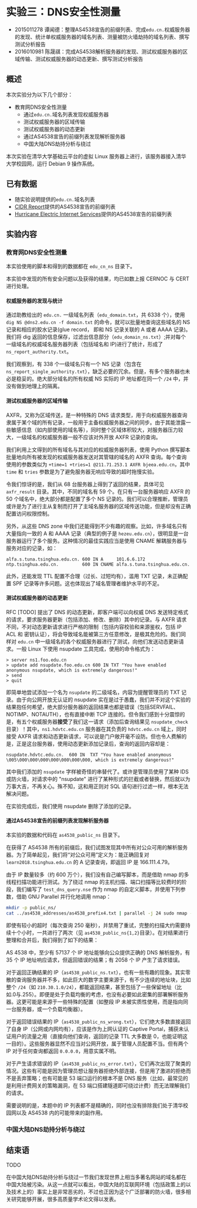# 实验三：DNS安全性测量

- 2015011278 谭闻德：整理AS4538宣告的前缀列表、完成`edu.cn.`权威服务器的发现、统计单权威服务器的域名列表、测量被防火墙劫持的域名列表、撰写测试分析报告
- 2016010981 陈晟祺：完成AS4538解析服务器的发现、测试权威服务器的区域传输、测试权威服务器的动态更新、撰写测试分析报告

## 概述

本次实验分为以下几个部分：

* 教育网DNS安全性测量
  * 通过`edu.cn.`域名列表发现权威服务器
  * 测试权威服务器的区域传输
  * 测试权威服务器的动态更新
  * 通过AS4538宣告的前缀列表发现解析服务器
  * 中国大陆DNS劫持分析与绕过

本次实验在清华大学基础云平台的虚拟 Linux 服务器上进行，该服务器接入清华大学校园网，运行 Debian 9 操作系统。

## 已有数据

* 随实验说明提供的`edu.cn.`域名列表
* [CIDR Report](https://www.cidr-report.org/)提供的AS4538宣告的前缀列表
* [Hurricane Electric Internet Services](https://bgp.he.net/)提供的AS4538宣告的前缀列表

## 实验内容

### 教育网DNS安全性测量

本实验使用的脚本和得到的数据都在 `edu_cn_ns` 目录下。

本实验中发现的所有安全问题以及获得的结果，均已如数上报 CERNOC 与 CERT 进行处理。

#### 权威服务器的发现与统计

通过助教给出的 `edu.cn.` 一级域名列表（`edu_domain.txt`，共 6338 个），使用 `dig NS @dns2.edu.cn -f domain.txt` 的命令，就可以批量地查询这些域名的 NS 记录和相应的胶水记录(glue record， 即和 NS 记录关联的 A 或者 AAAA 记录)。我们将 dig 返回的信息保存，过滤出信息部分（`edu_domain_ns.txt`）;并对每个一级域名的权威域名服务器列表（包括域名和 IP)进行了统计，形成了 `ns_report_authority.txt`。

我们观察到，有 338 个一级域名只有一个 NS 记录（包含在 `ns_report_single_authority.txt`），缺乏必要的冗余。但是，有多个服务器也未必是稳妥的。绝大部分域名的所有权威 NS 实际的 IP 地址都在同一个 `/24` 中，并没有做到地理上的隔离。

#### 测试权威服务器的区域传输

AXFR，又称为区域传送，是一种特殊的 DNS 请求类型，用于向权威服务器查询隶属于某个域的所有记录，一般用于主备权威服务器之间的同步。由于其能泄露一些敏感信息（如内部使用的域名等），同时整个区域体积较大，对服务器压力较大，一级域名的权威服务器一般不应该对外开放 AXFR 记录的查询。

我们利用上文得到的所有域名与其对应的权威服务器列表，使用 Python 撰写脚本批量地向所有被发现的权威服务器发送对其管辖的域名的 AXFR 查询。每个查询使用的参数类似为 `+time=1 +tries=1 @211.71.253.1 AXFR bjeea.edu.cn`，其中 `time` 和 `tries` 参数是为了避免服务器无响应导致的超时拖慢实验。

令我们惊讶的是，我们从 68 台服务器上得到了返回的结果，具体可见 `axfr_result` 目录。其中，不同的域名有 59 个。在只有一台服务器响应 AXFR 的 50 个域名中，绝大部分都是配置了多个 NS 记录的。我们可以合理推断，管理员或许是为了进行主从复制而打开了主域名服务器的区域传送功能，但是却没有正确配置访问权限控制。

另外，从这些 DNS zone 中我们还能得到不少有趣的观察。比如，许多域名只有大量指向一致的 A 和 AAAA 记录（典型的例子是 `hezeu.edu.cn`），很明显是一台服务器运行了多个服务。这种情况的最佳实践应当是使用 CNAME 解耦服务器与服务对应的记录，如：

```bind
alfa.s.tuna.tsinghua.edu.cn. 600 IN A     101.6.6.172
ntp.tsinghua.edu.cn.         600 IN CNAME alfa.s.tuna.tsinghua.edu.cn.
```

此外，还能发现 TTL 配置不合理（过长、过短均有），滥用 TXT 记录，未正确配置 SPF 记录等许多问题。这也体现出了域名管理者维护水平的不足。

#### 测试权威服务器的动态更新

RFC [TODO] 提出了 DNS 的动态更新，即客户端可以向权威 DNS 发送特定格式的请求，要求服务器更新（包括添加、修改、删除）其中的记录。与 AXFR 请求不同，不对动态更新请求进行严格的限制（包括内容校验和来源鉴权，包括 IP ACL 和 密钥认证），将会导致域名能被第三方任意修改，是极其危险的。我们同样对 `edu.cn` 中一级域名的各个权威服务器进行了测试，向他们发送动态更新请求。一般 Linux 下使用 nsupdate 工具完成，使用的命令格式为：

```nsupdate
> server ns1.foo.edu.cn
> update add nsupdate.foo.edu.cn 600 IN TXT "You have enabled anonymous nsupdate, which is extremely dangerous!"
> send
> quit
```

即简单地尝试添加一个名为 `nsupdate` 的二级域名，内容为提醒管理员的 TXT 记录。由于向公网开放无认证的 nsupdate 实在是过于愚蠢，我们并不对这个实验的结果抱任何希望，绝大部分服务器的返回结果也都是错误（包括SERVFAIL、NOTIMP、NOTAUTH），也有直接中断 TCP 连接的。但令我们感到十分震惊的是，有五个权威服务器**接受**了我们这一请求（添加后查询结果见 `nsupdate_check` 目录）！其中，`ns1.hdvtc.edu.cn` 服务器在其负责的 `hdvtc.edu.cn` 域上，同时接受 AXFR 请求和动态更新请求，可以说是门户敞开毫不设防。但也令人费解的是，正是这台服务器，使用动态更新添加记录后，查询的返回内容却是：

```bind
nsupdate.hdvtc.edu.cn.	600	IN	TXT	"You have enabled anonymous \005\000\000\000\000\000\000\000, which is extremely dangerous!"
```

其中我们添加的 `nsupdate` 字样被奇怪的串替代了。或许是管理员使用了某种 IDS 或防火墙，对请求中的 "nsupdate" 进行了某种形式的拦截或者替换，然后就以为万事大吉，不再关心。殊不知，这和用正则对 SQL 语句进行过滤一样，根本无法解决问题。

在实验完成后，我们使用 nsupdate 删除了添加的记录。

#### 通过AS4538宣告的前缀列表发现解析服务器

本实验的数据和代码在 `as4538_public_ns` 目录下。

在获得了 AS4538 所有的前缀后，我们试图发现其中所有对公众可用的解析服务器。为了简单起见，我们将“对公众可用”定义为：能正确回复对 `learn2018.tsinghua.edu.cn` 的 A 记录查询，即返回 IP 是 166.111.4.79。

由于 IP 数量较多（约 600 万个），我们没有自己编写脚本，而是借助 nmap 的多线程扫描功能进行测试。为了绕过 nmap 的主机扫描、端口扫描等比较费时的阶段，我们编写了 `test_dns_query.nse` 作为 nmap 的自定义脚本，并使用下列参数，借助 GNU Parallel 并行化地调用 nmap：

```bash
mkdir -p public_ns/
cat ../as4538_addresses/as4538_prefix4.txt | parallel -j 24 sudo nmap -T5 -n -Pn -sn --script=./test_dns_query.nse -oN public_ns/\`date +%s%N\` {}
```

即使有较小的超时（每次查询 250 毫秒），并禁用了重试，完整的扫描大约需要持续十个小时，一共进行了两次（见 `as4538_public_ns{1,2}`目录）。在对结果进行整理和合并后，我们得到了如下的结果：

AS 4538 中，至少有 57137 个 IP 地址能够向公众提供正确的 DNS 解析服务，有 35 个 IP 地址响应请求，但返回错误的结果；有 2058 个 IP 产生了请求错误。

对于返回正确结果的 IP（`as4538_public_ns.txt`），也有一些有趣的现象。其实零散的查询服务器并不多，如此巨大的数字主要来源于，有不少连续的地址块，比如整个 `/24`（如 `210.30.1.0/24`），都能返回结果，甚至包括了一些保留地址（比如.0与.255）。即便是处于负载均衡的考虑，也没有必要如此密集的部署解析服务器。这更可能是来源于一些特殊的配置（如整段 IP 未被实质性使用，而是指向同一台服务器，或一个负载均衡器）。

对于返回错误结果的 IP（`as4538_public_ns_wrong.txt`），它们绝大多数直接返回了自身 IP（公网或内网均有），应该是作为上网认证的 Captive Portal，捕获未认证用户的流量之用（直接向他们查询，返回的记录 TTL 大多数是 0，也能证明这一目的）。这些服务器显然不应当对公网开放，属于管理人员配置不当。但有两个 IP 对于任何查询都返回 `0.0.0.0`，用意实属不明。

对于产生请求错误的 IP（`as4538_public_ns_error.txt`），它们再次出现了聚类的情况。这些有可能是因为管理员想让服务器拒绝外部连接，但是用了激进的拒绝而不是丢弃策略；也有可能是 53 端口运行的根本不是 DNS 服务（比如，最常见的是利用计费网关的策略漏洞，在 53 端口搭建隧道即可绕过计费）而无法理解我们的请求。

需要说明的是，本题中的 IP 列表都不是精确的，同时也没有排除我们处于清华校园网以及 AS4538 内的可能带来的副作用。

### 中国大陆DNS劫持分析与绕过

## 结束语

TODO

在中国大陆DNS劫持分析与绕过一节我们发现世界上相当多著名网站的域名都在中国大陆被污染。从这一点就可以看出，中国大陆的互联网环境（包括政策上的以及技术上的）事实上是非常恶劣的，不过也正因为这个广泛部署的防火墙，很多相关研究能够开展，很多高质量学术论文得以发表。